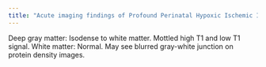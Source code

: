 ```yaml
---
title: "Acute imaging findings of Profound Perinatal Hypoxic Ischemic Injury"
---
```

Deep gray matter: Isodense to white matter. Mottled high T1 and low T1 signal. White matter: Normal. May see blurred gray-white junction on protein density images.

